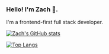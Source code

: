 ### Hello! I'm Zach 🙂.

I'm a frontend-first full stack developer.

[![Zach's GitHub stats](https://github-readme-stats.vercel.app/api?username=zkirby&theme=graywhite&show_icons=true&count_private=true)](https://github.com/anuraghazra/github-readme-stats)

[![Top Langs](https://github-readme-stats.vercel.app/api/top-langs/?username=zkirby&hide=css,html&theme=graywhite)](https://github.com/anuraghazra/github-readme-stats)



